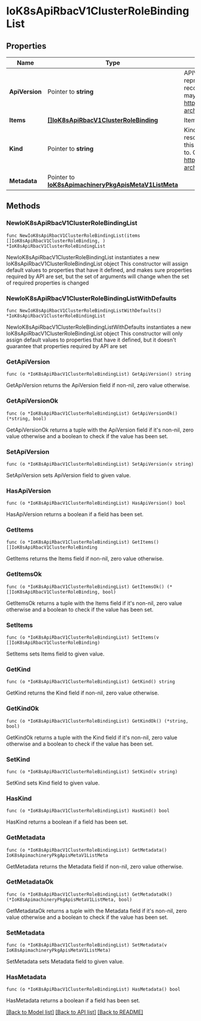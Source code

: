 # IoK8sApiRbacV1ClusterRoleBindingList

## Properties

Name | Type | Description | Notes
------------ | ------------- | ------------- | -------------
**ApiVersion** | Pointer to **string** | APIVersion defines the versioned schema of this representation of an object. Servers should convert recognized schemas to the latest internal value, and may reject unrecognized values. More info: https://git.k8s.io/community/contributors/devel/sig-architecture/api-conventions.md#resources | [optional] 
**Items** | [**[]IoK8sApiRbacV1ClusterRoleBinding**](IoK8sApiRbacV1ClusterRoleBinding.md) | Items is a list of ClusterRoleBindings | 
**Kind** | Pointer to **string** | Kind is a string value representing the REST resource this object represents. Servers may infer this from the endpoint the client submits requests to. Cannot be updated. In CamelCase. More info: https://git.k8s.io/community/contributors/devel/sig-architecture/api-conventions.md#types-kinds | [optional] 
**Metadata** | Pointer to [**IoK8sApimachineryPkgApisMetaV1ListMeta**](IoK8sApimachineryPkgApisMetaV1ListMeta.md) |  | [optional] 

## Methods

### NewIoK8sApiRbacV1ClusterRoleBindingList

`func NewIoK8sApiRbacV1ClusterRoleBindingList(items []IoK8sApiRbacV1ClusterRoleBinding, ) *IoK8sApiRbacV1ClusterRoleBindingList`

NewIoK8sApiRbacV1ClusterRoleBindingList instantiates a new IoK8sApiRbacV1ClusterRoleBindingList object
This constructor will assign default values to properties that have it defined,
and makes sure properties required by API are set, but the set of arguments
will change when the set of required properties is changed

### NewIoK8sApiRbacV1ClusterRoleBindingListWithDefaults

`func NewIoK8sApiRbacV1ClusterRoleBindingListWithDefaults() *IoK8sApiRbacV1ClusterRoleBindingList`

NewIoK8sApiRbacV1ClusterRoleBindingListWithDefaults instantiates a new IoK8sApiRbacV1ClusterRoleBindingList object
This constructor will only assign default values to properties that have it defined,
but it doesn't guarantee that properties required by API are set

### GetApiVersion

`func (o *IoK8sApiRbacV1ClusterRoleBindingList) GetApiVersion() string`

GetApiVersion returns the ApiVersion field if non-nil, zero value otherwise.

### GetApiVersionOk

`func (o *IoK8sApiRbacV1ClusterRoleBindingList) GetApiVersionOk() (*string, bool)`

GetApiVersionOk returns a tuple with the ApiVersion field if it's non-nil, zero value otherwise
and a boolean to check if the value has been set.

### SetApiVersion

`func (o *IoK8sApiRbacV1ClusterRoleBindingList) SetApiVersion(v string)`

SetApiVersion sets ApiVersion field to given value.

### HasApiVersion

`func (o *IoK8sApiRbacV1ClusterRoleBindingList) HasApiVersion() bool`

HasApiVersion returns a boolean if a field has been set.

### GetItems

`func (o *IoK8sApiRbacV1ClusterRoleBindingList) GetItems() []IoK8sApiRbacV1ClusterRoleBinding`

GetItems returns the Items field if non-nil, zero value otherwise.

### GetItemsOk

`func (o *IoK8sApiRbacV1ClusterRoleBindingList) GetItemsOk() (*[]IoK8sApiRbacV1ClusterRoleBinding, bool)`

GetItemsOk returns a tuple with the Items field if it's non-nil, zero value otherwise
and a boolean to check if the value has been set.

### SetItems

`func (o *IoK8sApiRbacV1ClusterRoleBindingList) SetItems(v []IoK8sApiRbacV1ClusterRoleBinding)`

SetItems sets Items field to given value.


### GetKind

`func (o *IoK8sApiRbacV1ClusterRoleBindingList) GetKind() string`

GetKind returns the Kind field if non-nil, zero value otherwise.

### GetKindOk

`func (o *IoK8sApiRbacV1ClusterRoleBindingList) GetKindOk() (*string, bool)`

GetKindOk returns a tuple with the Kind field if it's non-nil, zero value otherwise
and a boolean to check if the value has been set.

### SetKind

`func (o *IoK8sApiRbacV1ClusterRoleBindingList) SetKind(v string)`

SetKind sets Kind field to given value.

### HasKind

`func (o *IoK8sApiRbacV1ClusterRoleBindingList) HasKind() bool`

HasKind returns a boolean if a field has been set.

### GetMetadata

`func (o *IoK8sApiRbacV1ClusterRoleBindingList) GetMetadata() IoK8sApimachineryPkgApisMetaV1ListMeta`

GetMetadata returns the Metadata field if non-nil, zero value otherwise.

### GetMetadataOk

`func (o *IoK8sApiRbacV1ClusterRoleBindingList) GetMetadataOk() (*IoK8sApimachineryPkgApisMetaV1ListMeta, bool)`

GetMetadataOk returns a tuple with the Metadata field if it's non-nil, zero value otherwise
and a boolean to check if the value has been set.

### SetMetadata

`func (o *IoK8sApiRbacV1ClusterRoleBindingList) SetMetadata(v IoK8sApimachineryPkgApisMetaV1ListMeta)`

SetMetadata sets Metadata field to given value.

### HasMetadata

`func (o *IoK8sApiRbacV1ClusterRoleBindingList) HasMetadata() bool`

HasMetadata returns a boolean if a field has been set.


[[Back to Model list]](../README.md#documentation-for-models) [[Back to API list]](../README.md#documentation-for-api-endpoints) [[Back to README]](../README.md)


